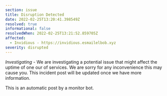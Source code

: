 ```yaml
---
section: issue
title: Disruption Detected
date: 2022-02-25T13:20:41.398549Z
resolved: true
informational: false
resolvedWhen: 2022-02-25T13:21:52.859705Z
affected:
  - Invidious - https://invidious.esmailelbob.xyz
severity: disrupted
---
```

*Investigating* - We are investigating a potential issue that might affect the uptime of one our of services. We are sorry for any inconvenience this may cause you. This incident post will be updated once we have more information.

This is an automatic post by a monitor bot.
        